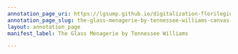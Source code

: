 ```yaml
---
annotation_page_uri: https://lgsump.github.io/digitalization-florilegium/annotations/the-glass-menagerie-by-tennessee-williams-canvas-1-266-443972.json
annotation_page_slug: the-glass-menagerie-by-tennessee-williams-canvas-1-266-443972
layout: annotation_page
manifest_label: The Glass Menagerie by Tennessee Williams

---
```

